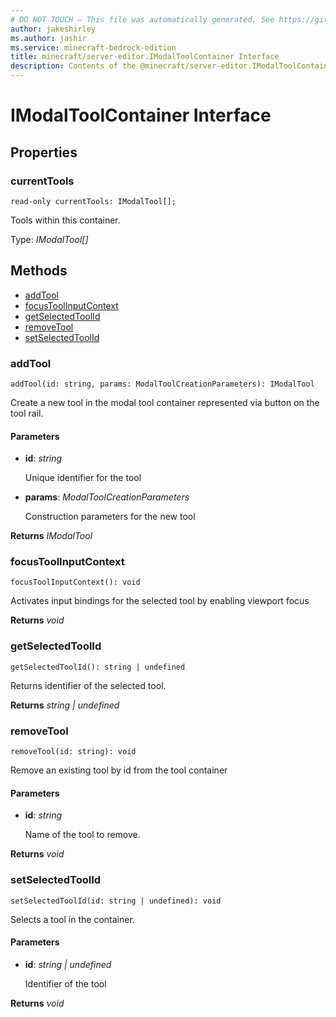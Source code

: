 ```yaml
---
# DO NOT TOUCH — This file was automatically generated. See https://github.com/mojang/minecraftapidocsgenerator to modify descriptions, examples, etc.
author: jakeshirley
ms.author: jashir
ms.service: minecraft-bedrock-edition
title: minecraft/server-editor.IModalToolContainer Interface
description: Contents of the @minecraft/server-editor.IModalToolContainer class.
---
```

# IModalToolContainer Interface

## Properties

### **currentTools**
`read-only currentTools: IModalTool[];`

Tools within this container.

Type: *IModalTool[]*

## Methods
- [addTool](#addtool)
- [focusToolInputContext](#focustoolinputcontext)
- [getSelectedToolId](#getselectedtoolid)
- [removeTool](#removetool)
- [setSelectedToolId](#setselectedtoolid)

### **addTool**
`
addTool(id: string, params: ModalToolCreationParameters): IModalTool
`

Create a new tool in the modal tool container represented via button on the tool rail.

#### **Parameters**
- **id**: *string*
  
  Unique identifier for the tool
- **params**: *ModalToolCreationParameters*
  
  Construction parameters for the new tool

**Returns** *IModalTool*

### **focusToolInputContext**
`
focusToolInputContext(): void
`

Activates input bindings for the selected tool by enabling viewport focus

**Returns** *void*

### **getSelectedToolId**
`
getSelectedToolId(): string | undefined
`

Returns identifier of the selected tool.

**Returns** *string | undefined*

### **removeTool**
`
removeTool(id: string): void
`

Remove an existing tool by id from the tool container

#### **Parameters**
- **id**: *string*
  
  Name of the tool to remove.

**Returns** *void*

### **setSelectedToolId**
`
setSelectedToolId(id: string | undefined): void
`

Selects a tool in the container.

#### **Parameters**
- **id**: *string | undefined*
  
  Identifier of the tool

**Returns** *void*

